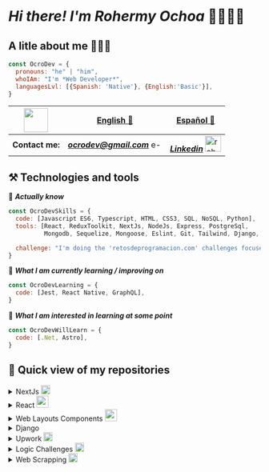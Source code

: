 # *Hi there! I'm Rohermy Ochoa* 👋👨🏻‍💻

## A litle about me 🧔🏻‍♂️
```javascript
const OcroDev = {
  pronouns: "he" | "him",
  whoIAm: "I'm *Web Developer*",
  languagesLvl: [{Spanish: 'Native'}, {English:'Basic'}],
}
```
| <img src='https://icon-library.com/images/cv-icon/cv-icon-4.jpg' height='48' width='48' /> | [English 💾](https://drive.google.com/file/d/1PgWYV77wBvaikBX_gVG5HTiV8KC4odPj/view?usp=share_link) | [Español 💾](https://drive.google.com/file/d/16cjoXnIJAcG5kP59H_VFiv6zzTh-k8xe/view?usp=share_link) 
|----------|----------|----------|
| **Contact me:** |  ***ocrodev@gmail.com*** <img src='https://mailmeteor.com/logos/assets/PNG/Gmail_Logo_512px.png' alt='e-mail: rohermy.ochoa@gmail.com' height='16' width='22' /> | [***Linkedin***](https://www.linkedin.com/in/rohermy-ochoa/) <img src='https://static.vecteezy.com/system/resources/previews/017/339/624/original/linkedin-icon-free-png.png' alt='rohermy ochoa linkedin profile' height='32' width='32' /> |


## ⚒️ Technologies and tools

<a name="learning-now"></a>

💾 ***Actually know***

```javascript
const OcroDevSkills = {
  code: [Javascript ES6, Typescript, HTML, CSS3, SQL, NoSQL, Python],
  tools: [React, ReduxToolkit, NextJs, NodeJs, Express, PostgreSql,
          Mongodb, Sequelize, Mongoose, Eslint, Git, Tailwind, Django, ReactRouter]

  challenge: "I'm doing the 'retosdeprogramacion.com' challenges focused on JavaScript and TypeScript"
}
```

📖  ***What I am currently learning / improving on***

```javascript
const OcroDevLearning = {
  code: [Jest, React Native, GraphQL],
}
```
👾  ***What I am interested in learning at some point***
```javascript
const OcroDevWillLearn = {
  code: [.Net, Astro],
}
```

## 🔬 Quick view of my repositories 

<details>
  <summary> NextJs <img src='https://files.raycast.com/4dnlt8m2mcb98bzc4zb8pggc4csi' height='18' width='18' /> </summary>
  
  | *Projects* |*code*|*web*|
  |----------|----------|----------|
  |*Stock System QR*|[*view*](https://github.com/OcroDev/stock-system-qr_NextJs_Project)|[*visit*](https://system-qr-inventory.vercel.app/)|
  
  |*Technical test*|*code*|*web*|
  |----------|----------|----------|
  |*xkcd comics*|[*view*](https://github.com/OcroDev/xkcd-comic_NextJs_technical_test)|[*visit*](https://xkcd-app-black.vercel.app/)|
  
</details>

<details>
  <summary> React <img src='https://icons-for-free.com/iconfiles/png/512/design+development+facebook+framework+mobile+react+icon-1320165723839064798.png' height='24' width='24' /> </summary>
  
  #### *Javascript* <img src='https://cdn-icons-png.flaticon.com/512/5968/5968292.png' height='16' width='16' />
  
  | *Projects* |*code*|*view*|
  |----------|----------|----------|
  |*Tic-Tac-Toe*|[*view*](https://github.com/OcroDev/tic-tac-toe_react_project)|[*visit*](https://tic-tac-toe-react-project-lac.vercel.app/)|
  |*Todo List using ReduxToolkit*|[*view*](https://github.com/OcroDev/todo-list-redux-toolkit_react_projects)|[*visit*](https://todo-list-redux-toolkit-react-projects.vercel.app/login)|
  |*Building a React router*|[*view*](https://github.com/OcroDev/router_react-projects)|*visit*|
  |*Weather App*|[*view*](https://github.com/OcroDev/weather-app_react_project)|[*visit*](https://weather-app-react-project-roheoo.vercel.app/) |
  
  |  *Technicals test*  |*code*|*view*|
  |----------|----------|----------|
  |*Litle E-comerce*|[*view*](https://github.com/OcroDev/little_ecomerse_react_technical_test)|[*visit*](https://little-ecomerse-react-technical-test.vercel.app/)|
  |*Rick & Morty*|[*view*](https://github.com/OcroDev/rick-morty-context_react_technical_test)|[*visit*](https://rick-morty-context-react-technical-test.vercel.app/)|
  |*Movie search*|[*view*](https://github.com/OcroDev/movie-search_react_technical_test)|[*visit*](https://movie-search-react-technical-test.vercel.app/)|
  |*Fact Cats*|[*view*](https://github.com/OroDev/fact_cats_react_technical_test)|[*visit*](https://fact-cats-react-technical-test.vercel.app/)|
  
  #### *TypeScript* <img src='https://cdn.changelog.com/uploads/icons/topics/YXL/icon_large.png?v=63682389432' height='16' width='16'/>
  
  | *Projects* |*code*|*web*|
  |----------|----------|----------|
  |*Twitter follow card*|[*code*](https://github.com/OcroDev/twitter-card_react_TS_projects)|[*view*](https://twitter-card-react-ts-projects.vercel.app/)|  
  
</details>

<details>
  <summary> Web Layouts Components <img src='https://icons-for-free.com/iconfiles/png/512/design+development+facebook+framework+mobile+react+icon-1320165723839064798.png' height='24' width='24' /> </summary>

  |*Projects*|*code*|*web*|
  |----------|----------|----------|
  |*Login Component*|[*code*](https://github.com/OcroDev/login-signup-component)|[*view*](#)|
  |*QR-Code Component*|[*code*](https://github.com/OcroDev/qr-code-component)|[*view*](#)|
  |*Summary Component*|[*code*](https://github.com/OcroDev/summary-component)|[*view*](#)|
  |*Testimonials Grid Component*|[*code*](https://github.com/OcroDev/testimonial-grid-component)|[*view*](#)|

</details>

<details>
  <summary> Django <img src='https://batisteo.gallerycdn.vsassets.io/extensions/batisteo/vscode-django/1.10.0/1645525785595/Microsoft.VisualStudio.Services.Icons.Default' height='16' width='16' /></summary>
  
 |*Projects*|*code*|*web*|
 |----------|----------|----------|
 |*Pildoras blog*|[*code*](https://github.com/OcroDev/pil-blog_django_project)|*view*|
  
 |*Technical test*|||
 |----------|----------|----------|
 |*Event Manager*|[*code*](https://github.com/OcroDev/event-manager_technical_test)|*view*|
  
</details>
    
<details>
  <summary> Upwork <img src="https://www.citypng.com/public/uploads/small/11662555971udurdbf0uniifutgcylp1gud40ihnfb7ciqdmowfhrxifaxga54ydmoj81r2cxpxsdcuchjqxjuf2is7a3vdgwiq78fx3tvgcf4u.png" height='18' width='18' /></summary>
  
  ##### *Technical test*
  1. [*Landing page*](https://github.com/OcroDev/landing-page_Upwork_technical_test)
  
</details>

<details>
  <summary> Logic Challenges <img src='https://icon-library.com/images/computer-code-icon/computer-code-icon-14.jpg'  height='18' width='18' /> </summary>
  
  ##### *Company Challenges*
  1. *Uber*
     * [*Fare stimator*](https://github.com/OcroDev/company_logic_challenges/tree/main/Uber/00_Fare_Estimator)
     * [*Perfect city*](https://github.com/OcroDev/company_logic_challenges/tree/main/Uber/01_Perfect_City)
     * [*Fancy Ride*](https://github.com/OcroDev/company_logic_challenges/tree/main/Uber/02_Fancy_Ride)
  
  ##### *JavaScript*
  1. [*Fizz Buzz*](https://github.com/OcroDev/javascript_logic_challenges/tree/main/00_Fizz_Buzz)
  2. [*Hacker Language*](https://github.com/OcroDev/javascript_logic_challenges/tree/main/01_Hacker_Language)
  3. [*Password Generator*](https://github.com/OcroDev/javascript_logic_challenges/tree/main/03_Password_Generator)
  4. [*Primo Fibonacci Par*](https://github.com/OcroDev/javascript_logic_challenges/tree/main/04_Primo_Fibonacci_Par)
  5. [*Pseudoaleatorios*](https://github.com/OcroDev/javascript_logic_challenges/tree/main/05_Pseudoaleatorios)
  6. [*Palindrome Word*](https://github.com/OcroDev/javascript_logic_challenges/tree/main/06_Palindrome_Word)
  7. [*Adjacent Element Product*](https://github.com/OcroDev/javascript_logic_challenges/tree/main/07_Adjacent_Element_Product)
  8. [*Almost Increasing Sequence*](https://github.com/OcroDev/javascript_logic_challenges/tree/main/08_Almost_Increasing_Sequence)
  
</details>

<details>
  <summary> Web Scrapping <img src='https://www.freepnglogos.com/uploads/logo-website-png/logo-website-coopera-web-design-12.png' height='18' width='18' /> </summary> 
  
  1. [*XKCD Scraper*](https://github.com/OcroDev/xkcd-quick-scraper_web_scraper)
  2. [*BCV Scraper*](https://github.com/OcroDev/bcv-scraper_web_scraper)
